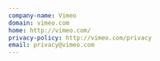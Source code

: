 ```yaml
---
company-name: Vimeo
domain: vimeo.com
home: http://vimeo.com/
privacy-policy: http://vimeo.com/privacy
email: privacy@vimeo.com
---
```




